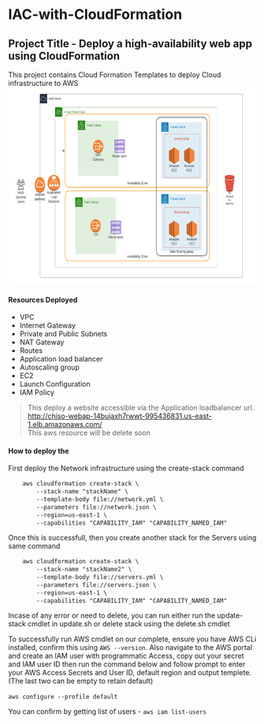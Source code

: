 ﻿# IAC-with-CloudFormation
## Project Title - Deploy a high-availability web app using CloudFormation

This project contains Cloud Formation Templates to deploy Cloud infrastructure to AWS
<img src="Architectural Diagram.png" width="800" height="400">

#### Resources Deployed
 - VPC 
 - Internet Gateway
 - Private and Public Subnets 
 - NAT Gateway
 - Routes
 - Application load balancer
 - Autoscaling group 
 - EC2
 - Launch Configuration
 - IAM Policy
 
> This deploy a website accessible via the Application loadbalancer url.<br>
>  <http://chiso-webap-14bujaxh7rwwt-995436831.us-east-1.elb.amazonaws.com/> <br>
> This aws resource will be delete soon 

#### How to deploy the 
First deploy the Network infrastructure using the create-stack command

```
    aws cloudformation create-stack \
    	--stack-name "stackName" \
    	--template-body file://network.yml \
    	--parameters file://network.json \
    	--region=us-east-1 \
    	--capabilities "CAPABILITY_IAM" "CAPABILITY_NAMED_IAM"
```

Once this is successfull, then you create another stack for the Servers using same command

```
    aws cloudformation create-stack \
    	--stack-name "stackName2" \
    	--template-body file://servers.yml \
    	--parameters file://servers.json \
    	--region=us-east-1 \
    	--capabilities "CAPABILITY_IAM" "CAPABILITY_NAMED_IAM"
```

Incase of any error or need to delete, you can run either run the update-stack cmdlet in update.sh or delete stack using the delete.sh cmdlet

To successfully run AWS cmdlet on our complete, ensure you have AWS CLi installed, confirm this using `AWS --version`. Also navigate to the AWS portal and create an IAM user with programmatic Access, copy out your secret and IAM user ID then run the command below and follow prompt to enter your AWS Access Secrets and User ID, default region and output templete. (The last two can be empty to retain default) 

`aws configure --profile default`

You can confirm by getting list of users - `aws iam list-users`








